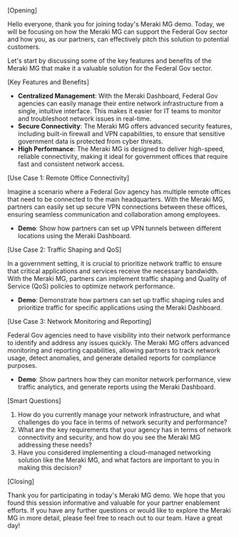 [Opening]

Hello everyone, thank you for joining today's Meraki MG demo. Today, we will be focusing on how the Meraki MG can support the Federal Gov sector and how you, as our partners, can effectively pitch this solution to potential customers. 

Let's start by discussing some of the key features and benefits of the Meraki MG that make it a valuable solution for the Federal Gov sector.

[Key Features and Benefits]

- **Centralized Management**: With the Meraki Dashboard, Federal Gov agencies can easily manage their entire network infrastructure from a single, intuitive interface. This makes it easier for IT teams to monitor and troubleshoot network issues in real-time.
- **Secure Connectivity**: The Meraki MG offers advanced security features, including built-in firewall and VPN capabilities, to ensure that sensitive government data is protected from cyber threats.
- **High Performance**: The Meraki MG is designed to deliver high-speed, reliable connectivity, making it ideal for government offices that require fast and consistent network access.

[Use Case 1: Remote Office Connectivity]

Imagine a scenario where a Federal Gov agency has multiple remote offices that need to be connected to the main headquarters. With the Meraki MG, partners can easily set up secure VPN connections between these offices, ensuring seamless communication and collaboration among employees.

- **Demo**: Show how partners can set up VPN tunnels between different locations using the Meraki Dashboard.

[Use Case 2: Traffic Shaping and QoS]

In a government setting, it is crucial to prioritize network traffic to ensure that critical applications and services receive the necessary bandwidth. With the Meraki MG, partners can implement traffic shaping and Quality of Service (QoS) policies to optimize network performance.

- **Demo**: Demonstrate how partners can set up traffic shaping rules and prioritize traffic for specific applications using the Meraki Dashboard.

[Use Case 3: Network Monitoring and Reporting]

Federal Gov agencies need to have visibility into their network performance to identify and address any issues quickly. The Meraki MG offers advanced monitoring and reporting capabilities, allowing partners to track network usage, detect anomalies, and generate detailed reports for compliance purposes.

- **Demo**: Show partners how they can monitor network performance, view traffic analytics, and generate reports using the Meraki Dashboard.

[Smart Questions]

1. How do you currently manage your network infrastructure, and what challenges do you face in terms of network security and performance?
2. What are the key requirements that your agency has in terms of network connectivity and security, and how do you see the Meraki MG addressing these needs?
3. Have you considered implementing a cloud-managed networking solution like the Meraki MG, and what factors are important to you in making this decision?

[Closing]

Thank you for participating in today's Meraki MG demo. We hope that you found this session informative and valuable for your partner enablement efforts. If you have any further questions or would like to explore the Meraki MG in more detail, please feel free to reach out to our team. Have a great day!